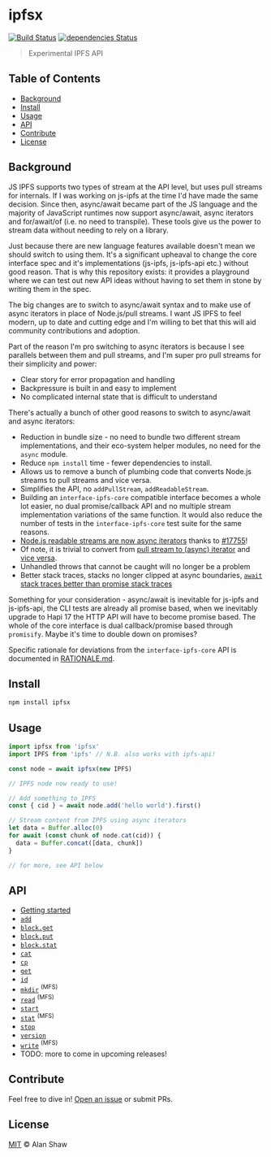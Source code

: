 # ipfsx

[![Build Status](https://travis-ci.org/alanshaw/ipfsx.svg?branch=master)](https://travis-ci.org/alanshaw/ipfsx) [![dependencies Status](https://david-dm.org/alanshaw/ipfsx/status.svg)](https://david-dm.org/alanshaw/ipfsx)

> Experimental IPFS API

## Table of Contents

* [Background](#background)
* [Install](#install)
* [Usage](#usage)
* [API](#api)
* [Contribute](#contribute)
* [License](#license)

## Background

JS IPFS supports two types of stream at the API level, but uses pull streams for internals. If I was working on js-ipfs at the time I'd have made the same decision. Since then, async/await became part of the JS language and the majority of JavaScript runtimes now support async/await, async iterators and for/await/of (i.e. no need to transpile). These tools give us the power to stream data without needing to rely on a library.

Just because there are new language features available doesn't mean we should switch to using them. It's a significant upheaval to change the core interface spec and it's implementations (js-ipfs, js-ipfs-api etc.) without good reason. That is why this repository exists: it provides a playground where we can test out new API ideas without having to set them in stone by writing them in the spec.

The big changes are to switch to async/await syntax and to make use of async iterators in place of Node.js/pull streams. I want JS IPFS to feel modern, up to date and cutting edge and I'm willing to bet that this will aid community contributions and adoption.

Part of the reason I'm pro switching to async iterators is because I see parallels between them and pull streams, and I'm super pro pull streams for their simplicity and power:

* Clear story for error propagation and handling
* Backpressure is built in and easy to implement
* No complicated internal state that is difficult to understand

There's actually a bunch of other good reasons to switch to async/await and async iterators:

* Reduction in bundle size - no need to bundle two different stream implementations, and their eco-system helper modules, no need for the `async` module.
* Reduce `npm install` time - fewer dependencies to install.
* Allows us to remove a bunch of plumbing code that converts Node.js streams to pull streams and vice versa.
* Simplifies the API, no `addPullStream`, `addReadableStream`.
* Building an `interface-ipfs-core` compatible interface becomes a whole lot easier, no dual promise/callback API and no multiple stream implementation variations of the same function. It would also reduce the number of tests in the `interface-ipfs-core` test suite for the same reasons.
* [Node.js readable streams are now async iterators](http://2ality.com/2018/04/async-iter-nodejs.html) thanks to [#17755](https://github.com/nodejs/node/pull/17755)!
* Of note, it is trivial to convert from [pull stream to (async) iterator](https://github.com/alanshaw/pull-stream-to-async-iterator) and [vice versa](https://github.com/alanshaw/async-iterator-to-pull-stream).
* Unhandled throws that cannot be caught will no longer be a problem
* Better stack traces, stacks no longer clipped at async boundaries, [`await` stack traces better than promise stack traces](https://mathiasbynens.be/notes/async-stack-traces)

Something for your consideration - async/await is inevitable for js-ipfs and js-ipfs-api, the CLI tests are already all promise based, when we inevitably upgrade to Hapi 17 the HTTP API will have to become promise based. The whole of the core interface is dual callback/promise based through `promisify`. Maybe it's time to double down on promises?

Specific rationale for deviations from the `interface-ipfs-core` API is documented in [RATIONALE.md](https://github.com/alanshaw/ipfsx/blob/master/RATIONALE.md).

## Install

```sh
npm install ipfsx
```

## Usage

```js
import ipfsx from 'ipfsx'
import IPFS from 'ipfs' // N.B. also works with ipfs-api!

const node = await ipfsx(new IPFS)

// IPFS node now ready to use!

// Add something to IPFS
const { cid } = await node.add('hello world').first()

// Stream content from IPFS using async iterators
let data = Buffer.alloc(0)
for await (const chunk of node.cat(cid)) {
  data = Buffer.concat([data, chunk])
}

// for more, see API below
```

## API

* [Getting started](https://github.com/alanshaw/ipfsx/blob/master/API.md#getting-started)
* [`add`](https://github.com/alanshaw/ipfsx/blob/master/API.md#add)
* [`block.get`](https://github.com/alanshaw/ipfsx/blob/master/API.md#blockget)
* [`block.put`](https://github.com/alanshaw/ipfsx/blob/master/API.md#blockput)
* [`block.stat`](https://github.com/alanshaw/ipfsx/blob/master/API.md#blockstat)
* [`cat`](https://github.com/alanshaw/ipfsx/blob/master/API.md#cat)
* [`cp`](https://github.com/alanshaw/ipfsx/blob/master/API.md#cp)
* [`get`](https://github.com/alanshaw/ipfsx/blob/master/API.md#get)
* [`id`](https://github.com/alanshaw/ipfsx/blob/master/API.md#id)
* [`mkdir`](https://github.com/alanshaw/ipfsx/blob/master/API.md#mkdir) <sup>(MFS)</sup>
* [`read`](https://github.com/alanshaw/ipfsx/blob/master/API.md#read) <sup>(MFS)</sup>
* [`start`](https://github.com/alanshaw/ipfsx/blob/master/API.md#start)
* [`stat`](https://github.com/alanshaw/ipfsx/blob/master/API.md#stat) <sup>(MFS)</sup>
* [`stop`](https://github.com/alanshaw/ipfsx/blob/master/API.md#stop)
* [`version`](https://github.com/alanshaw/ipfsx/blob/master/API.md#version)
* [`write`](https://github.com/alanshaw/ipfsx/blob/master/API.md#write) <sup>(MFS)</sup>
* TODO: more to come in upcoming releases!

## Contribute

Feel free to dive in! [Open an issue](https://github.com/alanshaw/ipfsx/issues/new) or submit PRs.

## License

[MIT](LICENSE) © Alan Shaw
